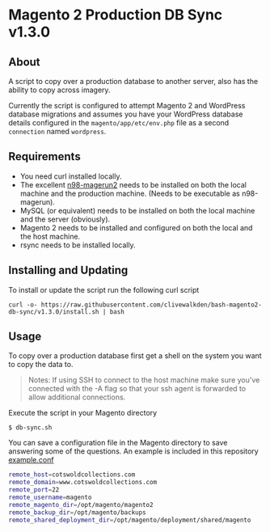 # Magento 2 Production DB Sync v1.3.0

## About
A script to copy over a production database to another server, also has the ability to copy across imagery.

Currently the script is configured to attempt Magento 2 and WordPress database migrations and assumes you have your WordPress database details configured in the `magento/app/etc/env.php` file as a second `connection` named `wordpress`.

## Requirements
- You need curl installed locally. 
- The excellent [n98-magerun2](https://github.com/netz98/n98-magerun2) needs to be installed on both the local machine and the production machine. (Needs to be executable as n98-magerun).
- MySQL (or equivalent) needs to be installed on both the local machine and the server (obviously).
- Magento 2 needs to be installed and configured on both the local and the host machine.
- rsync needs to be installed locally.

## Installing and Updating
To install or update the script run the following curl script

```curl -o- https://raw.githubusercontent.com/clivewalkden/bash-magento2-db-sync/v1.3.0/install.sh | bash```

## Usage
To copy over a production database first get a shell on the system you want to copy the data to. 

> Notes: If using SSH to connect to the host machine make sure you've connected with the -A flag so that your ssh agent is forwarded to allow additional connections. 

Execute the script in your Magento directory
```
$ db-sync.sh
```

You can save a configuration file in the Magento directory to save answering some of the questions. An example is included in this repository [example.conf](./example.conf)

```bash
remote_host=cotswoldcollections.com
remote_domain=www.cotswoldcollections.com
remote_port=22
remote_username=magento
remote_magento_dir=/opt/magento/magento2
remote_backup_dir=/opt/magento/backups
remote_shared_deployment_dir=/opt/magento/deployment/shared/magento
```

